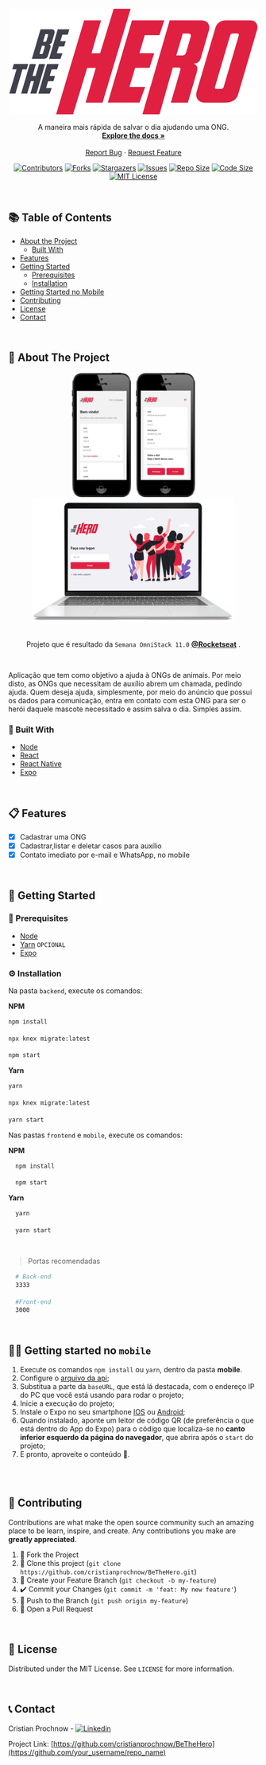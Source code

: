 <!-- PROJECT LOGO -->
<p align="center">
  <a href="https://github.com/cristianprochnow/BeTheHero">
    <img src="./frontend/src/assets/logo.svg" alt="Logo">
  </a>

  <p align="center">
    A maneira mais rápida de salvar o dia ajudando uma ONG.
    <br />
    <a href="https://github.com/cristianprochnow/BeTheHero"><strong>Explore the docs »</strong></a>
    <br />
    <br />
    <a href="https://github.com/cristianprochnow/BeTheHero/issues">Report Bug</a>
    ·
    <a href="https://github.com/cristianprochnow/BeTheHero/issues">Request Feature</a>
  </p>
</p>

<!-- PROJECT SHIELDS -->
<div align="center">

  [![Contributors][contributors-shield]][contributors-url]
  [![Forks][forks-shield]][forks-url]
  [![Stargazers][stars-shield]][stars-url]
  [![Issues][issues-shield]][issues-url]
  [![Repo Size][repo-size-shield]][repo-size-url]
  [![Code Size][code-size-shield]][code-size-url]
  [![MIT License][license-shield]][license-url]

</div>
<br />

<!-- TABLE OF CONTENTS -->
<h2>📚 Table of Contents</h2>

* [About the Project](#about-the-project)
  * [Built With](#built-with)
* [Features](#features)
* [Getting Started](#getting-started)
  * [Prerequisites](#prerequisites)
  * [Installation](#installation)
* [Getting Started no Mobile](#getting-started-mobile)
* [Contributing](#contributing)
* [License](#license)
* [Contact](#contact)

<br />

<!-- ABOUT THE PROJECT -->
<h2 id="about-the-project">📖 About The Project</h2>

<div align="center">
  <img height="250" src="./template/iphone-incidents.png" />
  <img height="250" src="./template/iphone-detail.png" />
  <img height="250" src="./template/notebook-tela-home.png" />
</div>

<br />

<p align="center">Projeto que é resultado da <code>Semana OmniStack 11.0</code> <strong><a href="https://rocketseat.com.br/">@Rocketseat</a></strong> .</p>

<br />

Aplicação que tem como objetivo a ajuda à ONGs de animais. Por meio disto, as ONGs que necessitam de auxílio abrem um chamada, pedindo ajuda. Quem deseja ajuda, simplesmente, por meio do anúncio que possui os dados para comunicação, entra em contato com esta ONG para ser o herói daquele mascote necessitado e assim salva o dia. Simples assim.

<h3 id="built-with">🔧 Built With</h3>

* [Node](https://github.com/nodejs/node)
* [React](https://github.com/facebook/react)
* [React Native](https://github.com/facebook/react-native)
* [Expo](https://github.com/expo/expo)

<br />

<!-- FEATURES -->
<h2 id="features">📋 Features</h2>

- [x] Cadastrar uma ONG
- [x] Cadastrar,listar e deletar casos para auxílio
- [x] Contato imediato por e-mail e WhatsApp, no mobile

<br />

<!-- GETTING STARTED -->
<h2 id="getting-started">🚀 Getting Started</h2>

<h3 id="prerequisites">📝 Prerequisites</h3>

* [Node](https://github.com/nodejs/node)
* [Yarn](https://github.com/yarnpkg/yarn) `OPCIONAL`
* [Expo](https://github.com/expo/expo)

<h3 id="installation">⚙️ Installation</h3>

Na pasta `backend`, execute os comandos:

**NPM**
```bash
npm install

npx knex migrate:latest

npm start
```

**Yarn**
```bash
yarn

npx knex migrate:latest

yarn start
```

Nas pastas `frontend` e `mobile`, execute os comandos:


**NPM**
```bash
  npm install
  
  npm start
```

**Yarn**
```bash
  yarn
  
  yarn start
```

<br />

> Portas recomendadas

```bash
  # Back-end
  3333
  
  #Front-end
  3000
```

<br /> 

<h2 id="getting-started-mobile">📱🚀 Getting started no <code>mobile</code></h2>

1. Execute os comandos `npm install` ou `yarn`, dentro da pasta **mobile**.
2. Configure o [arquivo da api](./mobile/src/services/api.js);
3. Substitua a parte da `baseURL`, que está lá destacada, com o endereço IP do PC que você está usando para rodar o projeto;
4. Inicie a execução do projeto;
5. Instale o Expo no seu smartphone [IOS](https://apps.apple.com/br/app/expo-client/id982107779) ou  [Android](https://play.google.com/store/apps/details?id=host.exp.exponent&hl=en);
6. Quando instalado, aponte um leitor de código QR (de preferência o que está dentro do App do Expo) para o código que localiza-se no **canto inferior esquerdo da página do navegador**, que abrira após o `start` do projeto;
7. E pronto, aproveite o conteúdo 🎉.

<br />


<br />

<!-- CONTRIBUTING -->
<h2 id="contributing">🔗 Contributing</h2>

Contributions are what make the open source community such an amazing place to be learn, inspire, and create. Any contributions you make are **greatly appreciated**.

1. 🍴 Fork the Project
2. 👯 Clone this project (`git clone https://github.com/cristianprochnow/BeTheHero.git`)
3. 🔀 Create your Feature Branch (`git checkout -b my-feature`)
4. ✔️ Commit your Changes (`git commit -m 'feat: My new feature'`)
5. 📌 Push to the Branch (`git push origin my-feature`)
6. 🔁 Open a Pull Request

<br />

<!-- LICENSE -->
<h2 id="license">📜 License</h2>

Distributed under the MIT License. See `LICENSE` for more information.

<br />

<!-- CONTACT -->
<h2 id="contact">📞 Contact</h2>

Cristian Prochnow - [![Linkedin][linkedin-shield]][linkedin-url]

Project Link: [https://github.com/cristianprochnow/BeTheHero](https://github.com/your_username/repo_name)

<br />

<!-- MARKDOWN LINKS & IMAGES -->
<!-- https://www.markdownguide.org/basic-syntax/#reference-style-links -->
[contributors-shield]: https://img.shields.io/github/contributors/cristianprochnow/BeTheHero.svg?style=flat
[contributors-url]: https://github.com/cristianprochnow/BeTheHero/graphs/contributors
[forks-shield]: https://img.shields.io/github/forks/cristianprochnow/BeTheHero.svg?style=flat
[forks-url]: https://github.com/cristianprochnow/BeTheHero/network/members
[stars-shield]: https://img.shields.io/github/stars/cristianprochnow/BeTheHero.svg?style=flat
[stars-url]: https://github.com/cristianprochnow/BeTheHero/stargazers
[issues-shield]: https://img.shields.io/github/issues/cristianprochnow/BeTheHero.svg?style=flat
[issues-url]: https://github.com/cristianprochnow/BeTheHero/issues
[license-shield]: https://img.shields.io/github/license/cristianprochnow/BeTheHero.svg?style=flat
[license-url]: https://github.com/cristianprochnow/BeTheHero/blob/master/LICENSE.txt
[repo-size-shield]: https://img.shields.io/github/repo-size/cristianprochnow/BeTheHero.svg?style=flat
[repo-size-url]: https://github.com/cristianprochnow/BeTheHero
[code-size-shield]: https://img.shields.io/github/languages/code-size/cristianprochnow/BeTheHero
[code-size-url]: https://github.com/cristianprochnow/BeTheHero
[linkedin-shield]: https://img.shields.io/badge/-LinkedIn-black.svg?style=flat&logo=linkedin&colorB=0077b4
[linkedin-url]: https://www.linkedin.com/in/cristianprochnow
